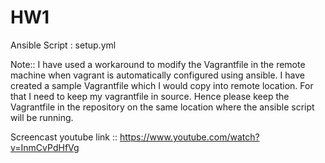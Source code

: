 # HW1

Ansible Script : setup.yml

Note:: I have used a workaround to modify the Vagrantfile in the remote machine when vagrant is automatically configured using ansible. I have created a sample Vagrantfile which I would copy into remote location. For that I need to keep my vagrantfile in source. Hence please keep the Vagrantfile in the repository on the same location where the ansible script will be running.

Screencast youtube link :: https://www.youtube.com/watch?v=InmCvPdHfVg 
